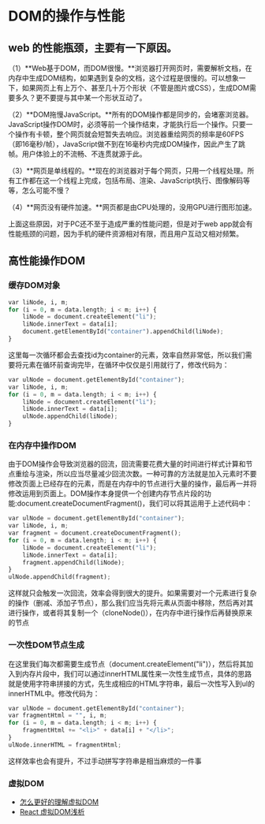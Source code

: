 # DOM的操作与性能

## web 的性能瓶颈，主要有一下原因。

（1）**Web基于DOM，而DOM很慢。**浏览器打开网页时，需要解析文档，在内存中生成DOM结构，如果遇到复杂的文档，这个过程是很慢的。可以想象一下，如果网页上有上万个、甚至几十万个形状（不管是图片或CSS），生成DOM需要多久？更不要提与其中某一个形状互动了。

（2）**DOM拖慢JavaScript。**所有的DOM操作都是同步的，会堵塞浏览器。JavaScript操作DOM时，必须等前一个操作结束，才能执行后一个操作。只要一个操作有卡顿，整个网页就会短暂失去响应。浏览器重绘网页的频率是60FPS（即16毫秒/帧），JavaScript做不到在16毫秒内完成DOM操作，因此产生了跳帧。用户体验上的不流畅、不连贯就源于此。

（3）**网页是单线程的。**现在的浏览器对于每个网页，只用一个线程处理。所有工作都在这一个线程上完成，包括布局、渲染、JavaScript执行、图像解码等等，怎么可能不慢？

（4）**网页没有硬件加速。**网页都是由CPU处理的，没用GPU进行图形加速。

上面这些原因，对于PC还不至于造成严重的性能问题，但是对于web app就会有性能瓶颈的问题，因为手机的硬件资源相对有限，而且用户互动又相对频繁。

## 高性能操作DOM

### 缓存DOM对象

``` python
var liNode, i, m;
for (i = 0, m = data.length; i < m; i++) {
    liNode = document.createElement("li");
    liNode.innerText = data[i];
    document.getElementById("container").appendChild(liNode);
}
```
这里每一次循环都会去查找id为container的元素，效率自然非常低，所以我们需要将元素在循环前查询完毕，在循环中仅仅是引用就行了，修改代码为：
``` python
var ulNode = document.getElementById("container");
var liNode, i, m;
for (i = 0, m = data.length; i < m; i++) {
    liNode = document.createElement("li");
    liNode.innerText = data[i];
    ulNode.appendChild(liNode);
}
```

### 在内存中操作DOM

由于DOM操作会导致浏览器的回流，回流需要花费大量的时间进行样式计算和节点重绘与渲染，所以应当尽量减少回流次数。一种可靠的方法就是加入元素时不要修改页面上已经存在的元素，而是在内存中的节点进行大量的操作，最后再一并将修改运用到页面上。DOM操作本身提供一个创建内存节点片段的功能:document.createDocumentFragment()，我们可以将其运用于上述代码中：
``` python
var ulNode = document.getElementById("container");
var liNode, i, m;
var fragment = document.createDocumentFragment();
for (i = 0, m = data.length; i < m; i++) {
    liNode = document.createElement("li");
    liNode.innerText = data[i];
    fragment.appendChild(liNode);
}
ulNode.appendChild(fragment);
```
这样就只会触发一次回流，效率会得到很大的提升。如果需要对一个元素进行复杂的操作（删减、添加子节点），那么我们应当先将元素从页面中移除，然后再对其进行操作，或者将其复制一个（cloneNode()），在内存中进行操作后再替换原来的节点

### 一次性DOM节点生成

在这里我们每次都需要生成节点（document.createElement("li")），然后将其加入到内存片段中，我们可以通过innerHTML属性来一次性生成节点，具体的思路就是使用字符串拼接的方式，先生成相应的HTML字符串，最后一次性写入到ul的innerHTML中。修改代码为：
``` python
var ulNode = document.getElementById("container");
var fragmentHtml = "", i, m;
for (i = 0, m = data.length; i < m; i++) {
    fragmentHtml += "<li>" + data[i] + "</li>";
}
ulNode.innerHTML = fragmentHtml;
```
这样效率也会有提升，不过手动拼写字符串是相当麻烦的一件事

### 虚拟DOM

- [怎么更好的理解虚拟DOM](https://www.zhihu.com/question/29504639)
- [React 虚拟DOM浅析](http://www.alloyteam.com/2015/10/react-virtual-analysis-of-the-dom/)
